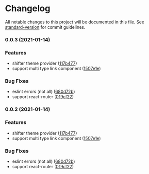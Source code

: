 # Changelog

All notable changes to this project will be documented in this file. See [standard-version](https://github.com/conventional-changelog/standard-version) for commit guidelines.

### 0.0.3 (2021-01-14)


### Features

* shifter theme provider ([117b477](https://github.com/digitalcube/galaxy/commit/117b477ae1bf58d25bdb1ad205c74970647f77d7))
* support multi type link component ([1507e1e](https://github.com/digitalcube/galaxy/commit/1507e1ee538028ab099c0936daefb9a30fbae1dc))


### Bug Fixes

* eslint errors (not all) ([680d72b](https://github.com/digitalcube/galaxy/commit/680d72b530788089eb8fe72eb8eb5d5ef7beb91a))
* support react-router ([019cf22](https://github.com/digitalcube/galaxy/commit/019cf222eaf879b313c695d4dce3f6f7bb1c22ba))

### 0.0.2 (2021-01-14)


### Features

* shifter theme provider ([117b477](https://github.com/digitalcube/galaxy/commit/117b477ae1bf58d25bdb1ad205c74970647f77d7))
* support multi type link component ([1507e1e](https://github.com/digitalcube/galaxy/commit/1507e1ee538028ab099c0936daefb9a30fbae1dc))


### Bug Fixes

* eslint errors (not all) ([680d72b](https://github.com/digitalcube/galaxy/commit/680d72b530788089eb8fe72eb8eb5d5ef7beb91a))
* support react-router ([019cf22](https://github.com/digitalcube/galaxy/commit/019cf222eaf879b313c695d4dce3f6f7bb1c22ba))
